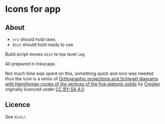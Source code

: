 # Icons for app

## About

- `src` should hold raws
- `dist` should hold ready to use

Build script moves `dist` to top level `img`

All prepared in Inkscape.

Not much time was spent on this, something quick and nice was needed thus the icon is a remix of [Orthographic projections and Schlegel diagrams with Hamiltonian cycles of the vertices of the five platonic solids](https://en.wikipedia.org/wiki/Platonic_solid#/media/File:Hamiltonian_platonic_graphs.svg) by [Cmglee](https://commons.wikimedia.org/wiki/User:Cmglee) orginally licenced under [CC BY-SA 4.0](https://creativecommons.org/licenses/by-sa/4.0/).

## Licence

See `dist/`.
